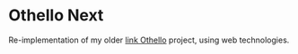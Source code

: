 # Othello Next
Re-implementation of my older [link Othello](https://github.com/jzProg/Othello) project, using web technologies.
